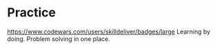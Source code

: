 # Practice
https://www.codewars.com/users/skilldeliver/badges/large
Learning by doing.  Problem solving in one place.
